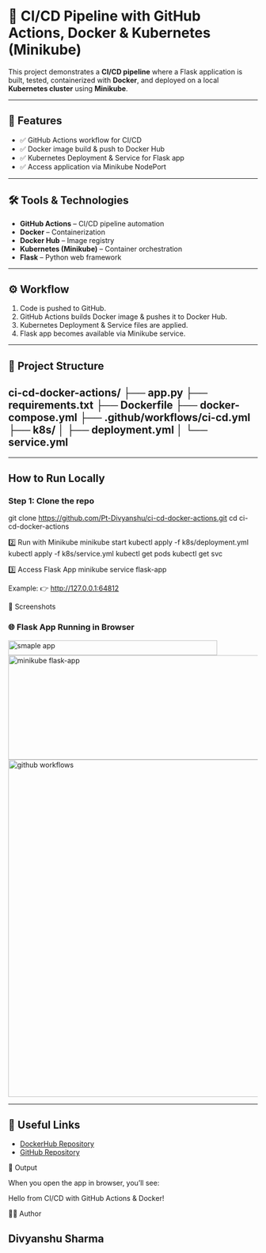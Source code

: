 # 🚀 CI/CD Pipeline with GitHub Actions, Docker & Kubernetes (Minikube)

This project demonstrates a **CI/CD pipeline** where a Flask application is built, tested, containerized with **Docker**, and deployed on a local **Kubernetes cluster** using **Minikube**.  

---

## 📌 Features
- ✅ GitHub Actions workflow for CI/CD  
- ✅ Docker image build & push to Docker Hub  
- ✅ Kubernetes Deployment & Service for Flask app  
- ✅ Access application via Minikube NodePort  

---

## 🛠️ Tools & Technologies
- **GitHub Actions** – CI/CD pipeline automation  
- **Docker** – Containerization  
- **Docker Hub** – Image registry  
- **Kubernetes (Minikube)** – Container orchestration  
- **Flask** – Python web framework  

---

## ⚙️ Workflow
1. Code is pushed to GitHub.  
2. GitHub Actions builds Docker image & pushes it to Docker Hub.  
3. Kubernetes Deployment & Service files are applied.  
4. Flask app becomes available via Minikube service.  

---

## 📂 Project Structure
ci-cd-docker-actions/
├── app.py
├── requirements.txt
├── Dockerfile
├── docker-compose.yml
├── .github/workflows/ci-cd.yml
├── k8s/
│ ├── deployment.yml
│ └── service.yml
---

---

##  How to Run Locally

### Step 1: Clone the repo
git clone https://github.com/Pt-Divyanshu/ci-cd-docker-actions.git
cd ci-cd-docker-actions

2️⃣ Run with Minikube
minikube start
kubectl apply -f k8s/deployment.yml
kubectl apply -f k8s/service.yml
kubectl get pods
kubectl get svc

3️⃣ Access Flask App
minikube service flask-app


Example:
👉 http://127.0.0.1:64812

📸 Screenshots

### 🌐 Flask App Running in Browser 

<img width="422" height="30" alt="smaple app" src="https://github.com/user-attachments/assets/cfd49a1e-1b63-4d4d-820d-9fe9869bc49e" />



<img width="597" height="211" alt="minikube flask-app" src="https://github.com/user-attachments/assets/f7efece3-4a0e-41cb-9187-be17cced8374" />

<img width="1437" height="682" alt="github workflows" src="https://github.com/user-attachments/assets/f1a12846-0a69-4311-9244-80e807003566" />


---

## 🔗 Useful Links
- [DockerHub Repository](https://hub.docker.com/r/divyanshush/ci-cd-demo)  
- [GitHub Repository](https://github.com/Pt-Divyanshu/ci-cd-docker-actions)


🎯 Output

When you open the app in browser, you’ll see:

Hello from CI/CD with GitHub Actions & Docker!

👨‍💻 Author

Divyanshu Sharma
---




